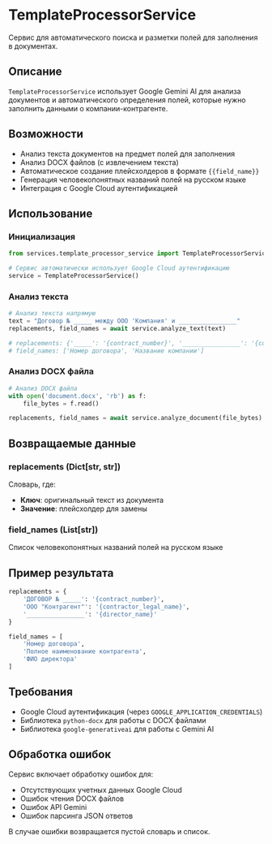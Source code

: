 # TemplateProcessorService

Сервис для автоматического поиска и разметки полей для заполнения в документах.

## Описание

`TemplateProcessorService` использует Google Gemini AI для анализа документов и автоматического определения полей, которые нужно заполнить данными о компании-контрагенте.

## Возможности

- Анализ текста документов на предмет полей для заполнения
- Анализ DOCX файлов (с извлечением текста)
- Автоматическое создание плейсхолдеров в формате `{{field_name}}`
- Генерация человекопонятных названий полей на русском языке
- Интеграция с Google Cloud аутентификацией

## Использование

### Инициализация

```python
from services.template_processor_service import TemplateProcessorService

# Сервис автоматически использует Google Cloud аутентификацию
service = TemplateProcessorService()
```

### Анализ текста

```python
# Анализ текста напрямую
text = "Договор № _____ между ООО 'Компания' и ________________"
replacements, field_names = await service.analyze_text(text)

# replacements: {'_____': '{contract_number}', '________________': '{company_name}'}
# field_names: ['Номер договора', 'Название компании']
```

### Анализ DOCX файла

```python
# Анализ DOCX файла
with open('document.docx', 'rb') as f:
    file_bytes = f.read()

replacements, field_names = await service.analyze_document(file_bytes)
```

## Возвращаемые данные

### replacements (Dict[str, str])
Словарь, где:
- **Ключ**: оригинальный текст из документа
- **Значение**: плейсхолдер для замены

### field_names (List[str])
Список человекопонятных названий полей на русском языке

## Пример результата

```python
replacements = {
    'ДОГОВОР № _____': '{contract_number}',
    'ООО "Контрагент"': '{contractor_legal_name}',
    '________________': '{director_name}'
}

field_names = [
    'Номер договора',
    'Полное наименование контрагента',
    'ФИО директора'
]
```

## Требования

- Google Cloud аутентификация (через `GOOGLE_APPLICATION_CREDENTIALS`)
- Библиотека `python-docx` для работы с DOCX файлами
- Библиотека `google-generativeai` для работы с Gemini AI

## Обработка ошибок

Сервис включает обработку ошибок для:
- Отсутствующих учетных данных Google Cloud
- Ошибок чтения DOCX файлов
- Ошибок API Gemini
- Ошибок парсинга JSON ответов

В случае ошибки возвращается пустой словарь и список.

